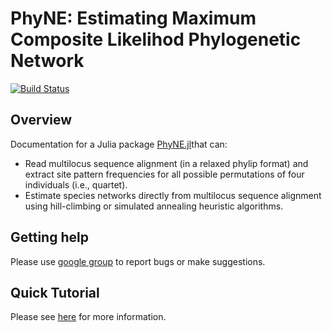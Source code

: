 # PhyNE: Estimating Maximum Composite Likelihod Phylogenetic Network

[![Build Status](https://github.com/sungsik-kong/PhyNE.jl/actions/workflows/ci.yml/badge.svg)](https://github.com/sungsik-kong/PhyNE.jl/actions/workflows/CI.yml?query=branch%3Amain)


## Overview

Documentation for a Julia package [PhyNE.jl](https://github.com/sungsik-kong/PhyNE.jl)that can:

- Read multilocus sequence alignment (in a relaxed phylip format) and extract site pattern frequencies for all possible permutations of four individuals (i.e., quartet).
- Estimate species networks directly from multilocus sequence alignment using hill-climbing or simulated annealing heuristic algorithms.

## Getting help
Please use [google group](https://groups.google.com/g/phyne-users) to report bugs or make suggestions.

## Quick Tutorial
Please see [here](https://sungsik-kong.github.io/PhyNE.jl/) for more information.

